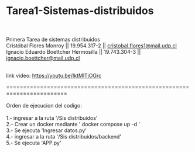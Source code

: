 # Tarea1-Sistemas-distribuidos <br/><br/>
Primera Tarea de sistemas distribuidos <br/>
Cristóbal Flores Monroy || 19.954.317-2 || cristobal.flores1@mail.udp.cl <br/>
Ignacio Eduardo Boettcher Hermosilla || 19.743.304-3 || ignacio.boettcher@mail.udp.cl <br/> <br/>

link video: https://youtu.be/IktMlTjOGrc <br/>

======================================================================== <br/><br/>
Orden de ejecucion del codigo: <br/> <br/>
1.- ingresar a la ruta '/Sis distribuidos' <br/>
2.- Crear un docker mediante ' docker compose up -d ' <br/>
3.- Se ejecuta 'Ingresar datos.py' <br/>
4.- ingresar a la ruta '/Sis distribuidos/backend' <br/>
5.- Se ejecuta 'APP.py' <br/>
